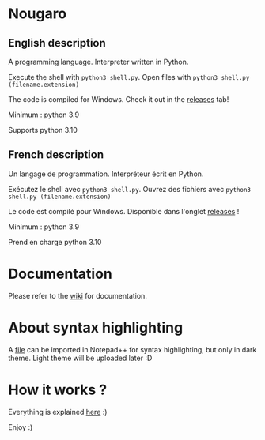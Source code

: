 # Nougaro
## English description
 A programming language. Interpreter written in Python.
 
 Execute the shell with `python3 shell.py`. Open files with `python3 shell.py (filename.extension)`

 The code is compiled for Windows. Check it out in the [releases](https://github.com/jd-develop/nougaro/releases/) tab!
 
 Minimum : python 3.9
 
 Supports python 3.10

## French description
 Un langage de programmation. Interpréteur écrit en Python.
 
 Exécutez le shell avec `python3 shell.py`. Ouvrez des fichiers avec `python3 shell.py (filename.extension)`
 
 Le code est compilé pour Windows. Disponible dans l'onglet [releases](https://github.com/jd-develop/nougaro/releases/) !
 
 Minimum : python 3.9
 
 Prend en charge python 3.10

# Documentation
 Please refer to the [wiki](https://github.com/jd-develop/nougaro/wiki/) for documentation.

# About syntax highlighting
 A [file](highlight%20theme%20for%20NPP.xml) can be imported in Notepad++ for syntax highlighting, but only in dark theme.
 Light theme will be uploaded later :D

# How it works ?
 Everything is explained [here](how_it_works.md) :)

Enjoy :)
